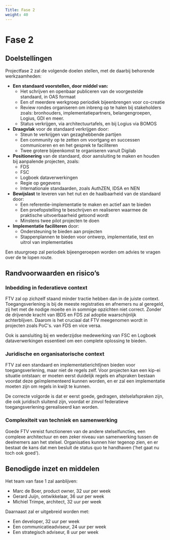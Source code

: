 ```yaml
---
Title: Fase 2
weight: 40
---
```


# Fase 2

## Doelstellingen

Projectfase 2 zal de volgende doelen stellen, met de daarbij behorende werkzaamheden:
- **Een standaard voorstellen, door middel van:**
    - Het schrijven en openbaar publiceren van de voorgestelde standaard, in OAS formaat
    - Een of meerdere werkgroep periodiek bijeenbrengen voor co-creatie
    - Review rondes organiseren om inbreng op te halen bij stakeholders zoals: bronhouders, implementatiepartners, belangengroepen, Logius, GDI en meer.
    - Status verkrijgen, via architectuurtafels, en bij Logius via BOMOS 
- **Draagvlak** voor de standaard verkrijgen door: 
    - Steun te verkrijgen van gezaghebbende partijen
    - Een community op te zetten om voortgang en successen communiceren en en het gesprek te faciliteren
    - Twee grotere bijeenkomst te organiseren vanuit Digilab
- **Positionering** van de standaard, door aansluiting te maken en houden bij aanpalende projecten, zoals:
    - FDS 
    - FSC 
    - Logboek dataverwerkingen
    - Regie op gegevens
    - Internationale standaarden, zoals AuthZEN, IDSA en NEN
- **Bewijslast** te leveren van het nut en de haalbaarheid van de standaard door:
    - Een referentie-implementatie te maken en actief aan te bieden
    - Een proefopstelling te beschrijven en realiseren waarmee de praktische uitvoerbaarheid getoond wordt
    - Minstens twee pilot projecten te doen 
- **Implementatie faciliteren** door:
    - Ondersteuning te bieden aan projecten
    - Stappenplannen te bieden voor ontwerp, implementatie, test en uitrol van implementaties

Een stuurgroep zal periodiek bijeengeroepen worden om advies te vragen over de te lopen route.

## Randvoorwaarden en risico’s

### Inbedding in federatieve context
FTV zal op zichzelf staand minder tractie hebben dan in de juiste context. Toegangsverlening is bij de meeste registraties
en afnemers nu al geregeld, zij het met de nodige moeite en in sommige opzichten niet correct. Zonder de drijvende kracht
van IBDS en FDS zal adoptie waarschijnlijk achterblijven. Daarom is het cruciaal dat FTV meegenomen wordt in projecten
zoals PoC's. van FDS en vice versa.

Ook is aansluiting bij en wederzijdse medewerking van FSC en Logboek dataverwerkingen essentieel om een complete oplossing te bieden.

### Juridische en organisatorische context 
FTV zal een standaard en implementatierichtljnen bieden voor toegangsverlening, maar niet de regels zelf. 
Voor projecten kan een kip-ei situatie ontstaan: er moeten eerst duidelijk regels en afspraken bestaan voordat
deze geïmplementeerd kunnen worden, en er zal een implementatie moeten zijn om regels in kwijt te kunnen. 

De correcte volgorde is dat er eerst goede, gedragen, stelselafspraken zijn, die ook juridisch sluitend zijn, voordat
er zinvol federatieve toegangsverlening gerealiseerd kan worden.

### Complexiteit van techniek en samenwerking
Goede FTV vereist functioneren van de andere stelselfuncties, een complexe architectuur en een zeker niveau van samenwerking 
tussen de deelnemers aan het stelsel. Organisaties kunnen hier tegenop zien, en er bestaat de kans dat men besluit de status
quo te handhaven ('het gaat nu toch ook goed').

## Benodigde inzet en middelen
Het team van fase 1 zal aanblijven:
- Marc de Boer, product owner, 32 uur per week
- Gerard Juijn, ontwikkelaar, 36 uur per week
- Michiel Trimpe, architect, 32 uur per week

Daarnaast zal er uitgebreid worden met:
- Een developer, 32 uur per week
- Een communicatieadviseur, 24 uur per week
- Een strategisch adviseur, 8 uur per week

